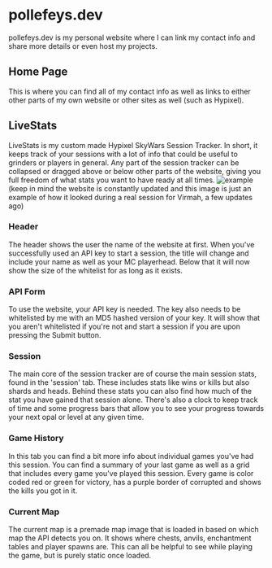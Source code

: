 # pollefeys.dev
pollefeys.dev is my personal website where I can link my contact info and share more details or even host my projects.
## Home Page
This is where you can find all of my contact info as well as links to either other parts of my own website or other sites as well (such as Hypixel).
## LiveStats
LiveStats is my custom made Hypixel SkyWars Session Tracker. In short, it keeps track of your sessions with a lot of info that could be useful to grinders or players in general.
Any part of the session tracker can be collapsed or dragged above or below other parts of the website, giving you full freedom of what stats you want to have ready at all times.
![example](https://i.imgur.com/oCRlRVX.png)
(keep in mind the website is constantly updated and this image is just an example of how it looked during a real session for Virmah, a few updates ago)
### Header
The header shows the user the name of the website at first. When you've successfully used an API key to start a session, the title will change and include your name as well as your MC playerhead. Below that it will now show the size of the whitelist for as long as it exists.
### API Form
To use the website, your API key is needed. The key also needs to be whitelisted by me with an MD5 hashed version of your key. It will show that you aren't whitelisted if you're not and start a session if you are upon pressing the Submit button.
### Session
The main core of the session tracker are of course the main session stats, found in the 'session' tab. These includes stats like wins or kills but also shards and heads. Behind these stats you can also find how much of the stat you have gained that session alone. There's also a clock to keep track of time and some progress bars that allow you to see your progress towards your next opal or level at any given time.
### Game History
In this tab you can find a bit more info about individual games you've had this session. You can find a summary of your last game as well as a grid that includes every game you've played this session. Every game is color coded red or green for victory, has a purple border of corrupted and shows the kills you got in it.
### Current Map
The current map is a premade map image that is loaded in based on which map the API detects you on. It shows where chests, anvils, enchantment tables and player spawns are. This can all be helpful to see while playing the game, but is purely static once loaded.
